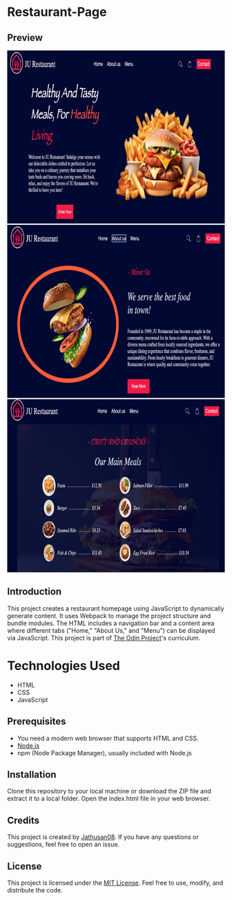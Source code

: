 # Restaurant-Page

## Preview

<img src="image.png" alt="JU Restaurant" width="800" height="400">
<img src="image-1.png" alt="JU Restaurant" width="800" height="400">
<img src="image-2.png" alt="JU Restaurant" width="800" height="400">

## Introduction

This project creates a restaurant homepage using JavaScript to dynamically generate content. It uses Webpack to manage the project structure and bundle modules. The HTML includes a navigation bar and a content area where different tabs ("Home," "About Us," and "Menu") can be displayed via JavaScript. This project is part of [The Odin Project](https://www.theodinproject.com/lessons/node-path-javascript-restaurant-page)'s curriculum.

# Technologies Used

- HTML
- CSS
- JavaScript

## Prerequisites

- You need a modern web browser that supports HTML and CSS.
- [Node.js](https://nodejs.org/)
- npm (Node Package Manager), usually included with Node.js

## Installation

Clone this repository to your local machine or download the ZIP file and extract it to a local folder. Open the index.html file in your web browser.

## Credits

This project is created by [Jathusan08](https://github.com/Jathusan08). If you have any questions or suggestions, feel free to open an issue.

## License

This project is licensed under the [MIT License](LICENSE). Feel free to use, modify, and distribute the code.
